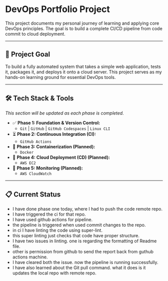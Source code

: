 # DevOps Portfolio Project

This project documents my personal journey of learning and applying core DevOps principles. The goal is to build a complete CI/CD pipeline from code commit to cloud deployment.

---

## 🚀 Project Goal

To build a fully automated system that takes a simple web application, tests it, packages it, and deploys it onto a cloud server. This project serves as my hands-on learning ground for essential DevOps tools.

---

## 🛠️ Tech Stack & Tools
*This section will be updated as each phase is completed.*

* ✅ **Phase 1: Foundation & Version Control:**
  * `Git` | `GitHub` | `GitHub Codespaces` | `Linux CLI`
* ⏳ **Phase 2: Continuous Integration (CI):**
  * `GitHub Actions`
* 📝 **Phase 3: Containerization (Planned):**
  * `Docker`
* 📝 **Phase 4: Cloud Deployment (CD) (Planned):**
  * `AWS EC2`
* 📝 **Phase 5: Monitoring (Planned):**
  * `AWS CloudWatch`

---

## 📋 Current Status

- I have done phase one today, where I had to push the code remote repo.
- I have triggered the ci for that repo.
- I have used github actions for pipeline.
- the pipeline is triggered when used commit changes to the repo.
- in ci I have linting the code using super-lint.
- this super linting just checks that code have proper structure.
- I have two issues in linting. one is regarding the formatting of Readme file.
- other is permission from github to send the 
report back from guthub actions machine.
- I have cleared both the issue. now the pipeline is running successfully.
- I have also learned about the Git pull command. what it does is it updates the local repo with remote repo.
